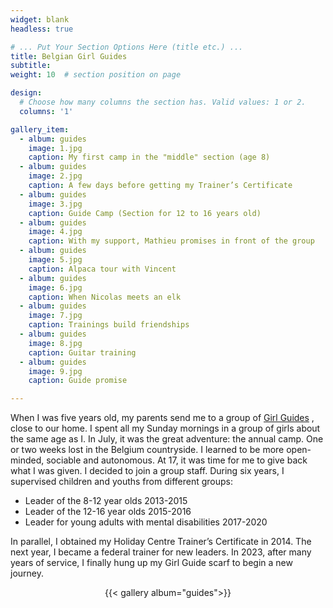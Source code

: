 ```yaml
---
widget: blank
headless: true

# ... Put Your Section Options Here (title etc.) ...
title: Belgian Girl Guides
subtitle:
weight: 10  # section position on page

design:
  # Choose how many columns the section has. Valid values: 1 or 2.
  columns: '1'

gallery_item:
  - album: guides
    image: 1.jpg
    caption: My first camp in the "middle" section (age 8)
  - album: guides
    image: 2.jpg
    caption: A few days before getting my Trainer’s Certificate
  - album: guides
    image: 3.jpg
    caption: Guide Camp (Section for 12 to 16 years old)
  - album: guides
    image: 4.jpg
    caption: With my support, Mathieu promises in front of the group
  - album: guides
    image: 5.jpg
    caption: Alpaca tour with Vincent
  - album: guides
    image: 6.jpg
    caption: When Nicolas meets an elk
  - album: guides
    image: 7.jpg
    caption: Trainings build friendships
  - album: guides
    image: 8.jpg
    caption: Guitar training
  - album: guides
    image: 9.jpg
    caption: Guide promise

---
```


When I was five years old, my parents send me to a group of [Girl Guides](https://www.guides.be/) , close to our home. I spent all my Sunday mornings in a group of girls about the same age as I. In July, it was the great adventure: the annual camp. One or two weeks lost in the Belgium countryside. I learned to be more open-minded, sociable and autonomous. At 17, it was time for me to give back what I was given. I decided to join a group staff. During six years, I supervised children and youths from different groups:

- Leader of the 8-12 year olds 2013-2015
- Leader of the 12-16 year olds 2015-2016
- Leader for young adults with mental disabilities 2017-2020

In parallel, I obtained my Holiday Centre Trainer’s Certificate in 2014. The next year, I became a federal trainer for new leaders. In 2023, after many years of service, I finally hung up my Girl Guide scarf to begin a new journey.

<center>{{< gallery album="guides">}}
